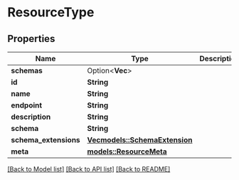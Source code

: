 # ResourceType

## Properties

Name | Type | Description | Notes
------------ | ------------- | ------------- | -------------
**schemas** | Option<**Vec<String>**> |  | [optional]
**id** | **String** |  | 
**name** | **String** |  | 
**endpoint** | **String** |  | 
**description** | **String** |  | 
**schema** | **String** |  | 
**schema_extensions** | [**Vec<models::SchemaExtension>**](SchemaExtension.md) |  | 
**meta** | [**models::ResourceMeta**](ResourceMeta.md) |  | 

[[Back to Model list]](../README.md#documentation-for-models) [[Back to API list]](../README.md#documentation-for-api-endpoints) [[Back to README]](../README.md)



